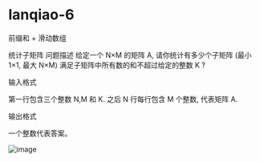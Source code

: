 # lanqiao-6
前缀和 + 滑动数组

统计子矩阵  问题描述 给定一个 N×M 的矩阵   A, 请你统计有多少个子矩阵 (最小  1×1, 最大 N×M) 满足子矩阵中所有数的和不超过给定的整数   K ? 

输入格式 

第一行包含三个整数  N,M 和   K.  之后   N 行每行包含   M 个整数, 代表矩阵   A.  

输出格式 

一个整数代表答案。

![image](https://github.com/linbei-pro/lanqiao-6/assets/148841405/c6ae78e9-92aa-4485-b1aa-3185508cba6d)
